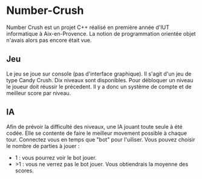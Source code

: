# Number-Crush
Number Crush est un projet C++ réalisé en première année d'IUT informatique à Aix-en-Provence.
La notion de programmation orientée objet n'avais alors pas encore était vue.

## Jeu
Le jeu se joue sur console (pas d'interface graphique). Il s'agit d'un jeu de type Candy Crush.
Dix niveaux sont disponibles. Pour débloquer un niveau le joueur doit réussir le précedent.
Il y a donc un système de compte et de meilleur score par niveau.

## IA
Afin de prévoir la difficulté des niveaux, une IA jouant toute seule à été codée.
Elle se contente de faire le meilleur movement possible à chaque tour.
Connectez vous en temps que "bot" pour l'uiliser. Vous pouvez choisir le nombre de parties à jouer :
- 1 : vous pourrez voir le bot jouer.
- \>1 : vous ne verrez pas le bot jouer. Vous obtiendrais la moyenne des scores.
